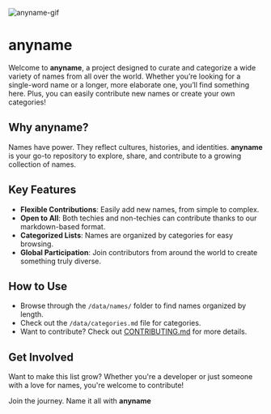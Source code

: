 ![anyname-gif](https://github.com/anyname-space/anyname/blob/main/assets/anyname-13.gif)

# anyname

Welcome to **anyname**, a project designed to curate and categorize a wide variety of names from all over the world. Whether you’re looking for a single-word name or a longer, more elaborate one, you’ll find something here. Plus, you can easily contribute new names or create your own categories!

## Why anyname?

Names have power. They reflect cultures, histories, and identities. **anyname** is your go-to repository to explore, share, and contribute to a growing collection of names.

## Key Features

- **Flexible Contributions**: Easily add new names, from simple to complex.
- **Open to All**: Both techies and non-techies can contribute thanks to our markdown-based format.
- **Categorized Lists**: Names are organized by categories for easy browsing.
- **Global Participation**: Join contributors from around the world to create something truly diverse.

## How to Use

- Browse through the `/data/names/` folder to find names organized by length.
- Check out the `/data/categories.md` file for categories.
- Want to contribute? Check out [CONTRIBUTING.md](./CONTRIBUTING.md) for more details.

## Get Involved

Want to make this list grow? Whether you're a developer or just someone with a love for names, you're welcome to contribute!

Join the journey. Name it all with **anyname**
